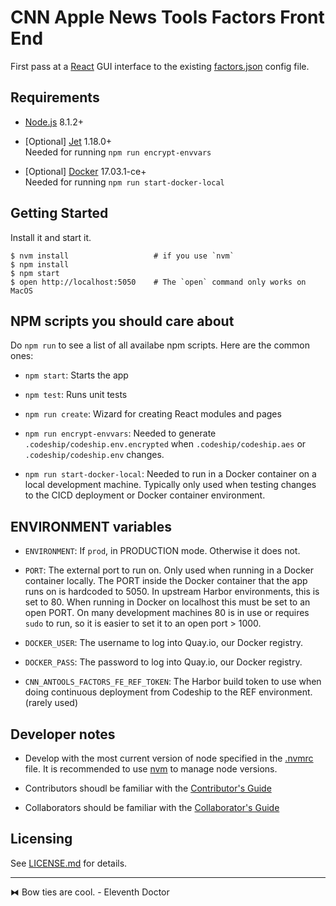 # CNN Apple News Tools Factors Front End

First pass at a [React][1] GUI interface to the existing [factors.json][2]
config file.

[1]: https://facebook.github.io/react/
[2]: https://data.cnn.com/content/ksa/factors.json



## Requirements

- [Node.js][3] 8.1.2+

- [Optional] [Jet][4] 1.18.0+  
  Needed for running `npm run encrypt-envvars`

- [Optional] [Docker][5] 17.03.1-ce+  
  Needed for running `npm run start-docker-local`

[3]: https://nodejs.org
[4]: https://documentation.codeship.com/pro/builds-and-configuration/cli/#installing-jet
[5]: https://www.docker.com/docker-mac

## Getting Started

Install it and start it.

```shell
$ nvm install                   # if you use `nvm`
$ npm install
$ npm start
$ open http://localhost:5050    # The `open` command only works on MacOS
```



## NPM scripts you should care about

Do `npm run` to see a list of all availabe npm scripts.
Here are the common ones:

- `npm start`: Starts the app

- `npm test`: Runs unit tests

- `npm run create`: Wizard for creating React modules and pages

- `npm run encrypt-envvars`: Needed to generate `.codeship/codeship.env.encrypted`
  when `.codeship/codeship.aes` or `.codeship/codeship.env` changes.

- `npm run start-docker-local`: Needed to run in a Docker container on a local
  development machine.  Typically only used when testing changes to the CICD
  deployment or Docker container environment.



## ENVIRONMENT variables

- `ENVIRONMENT`: If `prod`, in PRODUCTION mode. Otherwise it does not.

- `PORT`: The external port to run on.  Only used when running in a Docker
  container locally. The PORT inside the Docker container that the app runs on
  is hardcoded to 5050.  In upstream Harbor environments, this is set to 80.
  When running in Docker on localhost this must be set to an open PORT.  On many
  development machines 80 is in use or requires `sudo` to run, so it is easier
  to set it to an open port > 1000.

- `DOCKER_USER`: The username to log into Quay.io, our Docker registry.

- `DOCKER_PASS`: The password to log into Quay.io, our Docker registry.

- `CNN_ANTOOLS_FACTORS_FE_REF_TOKEN`: The Harbor build token to use when doing
  continuous deployment from Codeship to the REF environment. (rarely used)




## Developer notes

- Develop with the most current version of node specified in the [.nvmrc][3]
file. It is recommended to use [nvm][4] to manage node versions.

- Contributors shoudl be familiar with the [Contributor's Guide][5]

- Collaborators should be familiar with the [Collaborator's Guide][6]

[3]: ./.nvmrc
[4]: https://github.com/creationix/nvm#install-script
[5]: https://github.com/cnnlabs/organization-docs/blob/master/CONTRIBUTING.md
[6]: https://github.com/cnnlabs/organization-docs/blob/master/COLLABORATOR_GUIDE.md



## Licensing

See [LICENSE.md](./LICENSE.md) for details.



---
⧓ Bow ties are cool. - Eleventh Doctor
